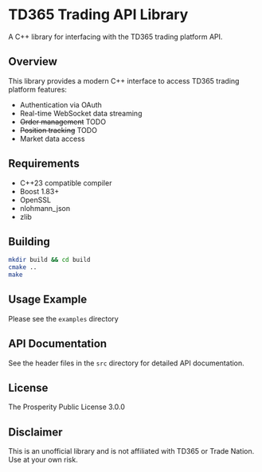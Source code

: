 # TD365 Trading API Library

A C++ library for interfacing with the TD365 trading platform API.

## Overview

This library provides a modern C++ interface to access TD365 trading platform features:

- Authentication via OAuth
- Real-time WebSocket data streaming
- ~~Order management~~ TODO
- ~~Position tracking~~ TODO
- Market data access

## Requirements

- C++23 compatible compiler
- Boost 1.83+
- OpenSSL
- nlohmann_json
- zlib

## Building

```bash
mkdir build && cd build
cmake ..
make
```

## Usage Example

Please see the `examples` directory

## API Documentation

See the header files in the `src` directory for detailed API documentation.

## License

The Prosperity Public License 3.0.0

## Disclaimer

This is an unofficial library and is not affiliated with TD365 or Trade Nation. Use at your own risk.
